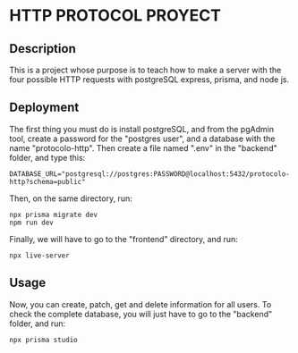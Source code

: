 # HTTP PROTOCOL PROYECT

## Description 

This is a project whose purpose is to teach how to make a server with the four possible HTTP requests with postgreSQL express, prisma, and node js.

## Deployment

The first thing you must do is install postgreSQL, and from the pgAdmin tool, create a password for the "postgres user", and a database with the name "protocolo-http". Then create a file named ".env" in the "backend" folder, and type this:
```
DATABASE_URL="postgresql://postgres:PASSWORD@localhost:5432/protocolo-http?schema=public"
```
Then, on the same directory, run:
```
npx prisma migrate dev
npm run dev
```

Finally, we will have to go to the "frontend" directory, and run:
```
npx live-server
```

## Usage
Now, you can create, patch, get and delete information for all users. To check the complete  database, you will just have to go to the "backend" folder, and run:
```
npx prisma studio
```
